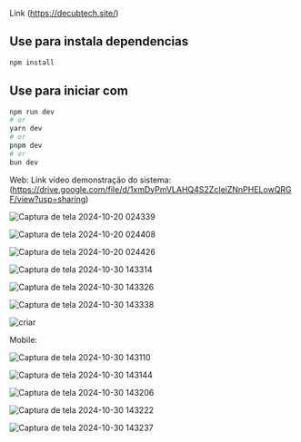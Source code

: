 
Link  (https://decubtech.site/)

## Use para instala dependencias
```bash
npm install
```

## Use para iniciar com
```bash
npm run dev
# or
yarn dev
# or
pnpm dev
# or
bun dev
```

 Web:
Link vídeo demonstração do sistema: (https://drive.google.com/file/d/1xmDyPmVLAHQ4S2ZcIeiZNnPHELowQRGF/view?usp=sharing) 
 
![Captura de tela 2024-10-20 024339](https://github.com/user-attachments/assets/b5d941f9-d756-4d54-9ccd-a1a3a5785022)

![Captura de tela 2024-10-20 024408](https://github.com/user-attachments/assets/27c0291d-1483-4aa5-93a2-0c1dda08b852)

![Captura de tela 2024-10-20 024426](https://github.com/user-attachments/assets/83514ff6-08c4-4c04-be04-2c719fe961c7)

![Captura de tela 2024-10-30 143314](https://github.com/user-attachments/assets/9bb7f0c9-242f-47be-a6d2-6931e19a467f)

![Captura de tela 2024-10-30 143326](https://github.com/user-attachments/assets/63e7cbb8-0a23-476f-a19e-f9ab30c663bf)

![Captura de tela 2024-10-30 143338](https://github.com/user-attachments/assets/5b33964f-b890-41d0-82a4-d62edbf1ca22)

![criar](https://github.com/user-attachments/assets/d1abcd76-6f94-4ae7-bb2e-d7da6b1ea5d4)

Mobile:

![Captura de tela 2024-10-30 143110](https://github.com/user-attachments/assets/8bda7c46-d36c-4552-9d45-24213a86aca0)

![Captura de tela 2024-10-30 143144](https://github.com/user-attachments/assets/5de52488-5592-482a-b153-f494041c1c91)

![Captura de tela 2024-10-30 143206](https://github.com/user-attachments/assets/0420cd82-662f-487d-955a-05cb0efce64f)

![Captura de tela 2024-10-30 143222](https://github.com/user-attachments/assets/08ed1154-b403-4eea-ba89-e4d8d7f7644b)

![Captura de tela 2024-10-30 143237](https://github.com/user-attachments/assets/4ba7ab18-f211-424d-b27d-223e19441d95)



